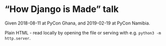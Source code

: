 # “How Django is Made” talk

Given 2018-08-11 at PyCon Ghana, and 2019-02-19 at PyCon Namibia.

Plain HTML - read locally by opening the file or serving with e.g.
`python3 -m http.server`.
